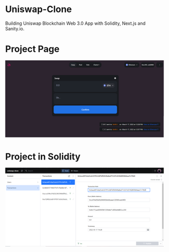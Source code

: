 # Uniswap-Clone
Building Uniswap Blockchain Web 3.0 App with Solidity, Next.js and Sanity.io.

# Project Page

![Uniswap](https://github.com/Diogo0602x/Uniswap-Clone/blob/master/client/assets/uniswap-page.PNG)

# Project in Solidity

![Solidity](https://github.com/Diogo0602x/Uniswap-Clone/blob/master/client/assets/Solidity.PNG)

